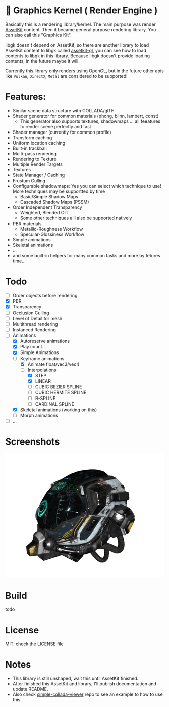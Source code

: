 # 🎥 Graphics Kernel ( Render Engine )

Basically this is a rendering library/kernel. The main purpose was render [AssetKit](https://github.com/recp/assetkit) content. Then it became general purpose rendering library. You can also call this "Graphics Kit".

libgk doesn't depend on AssetKit, so there are another library to load AssetKit content to libgk called [assetkit-gl](https://github.com/recp/assetkit-gl), you can see how to load contents to libgk in this library. Because libgk doesn't provide loading contents, in the future maybe it will.

Currently this library only renders using OpenGL, but in the future other apis like `Vulkan`, `DirectX`, `Metal` are considered to be supported! 

# Features:
- Similar scene data structure with COLLADA/glTF 
- Shader generator for common materials (phong, blinn, lambert, const) 
   - This generator also supports textures, shadowmaps ... all feeatures to render scene perfectly and fast
- Shader manager (currently for common profile)
- Transform caching
- Uniform location caching
- Built-in trackball
- Multi-pass rendering 
- Rendering to Texture
- Multiple Render Targets
- Textures
- State Manager / Caching
- Frustum Culling
- Configurable shadowmaps: Yes you can select which technique to use! More techniques may be supportted by time
   - Basic/Simple Shadow Maps
   - Cascaded Shadow Maps (PSSM)
- Order Independent Transparency
   - Weighted, Blended OIT
   - Some other techniques aill also be supported natively
- PBR materials
   - Metallic-Roughness Workflow
   - Specular-Glossiness Workflow
- Simple animations
- Skeletal animations
- ... 
- and some built-in helpers for many common tasks and more by fetures time...

# Todo
- [ ] Order objects before rendering
- [x] PBR
- [x] Transparency
- [ ] Occlusion Culling
- [ ] Level of Detail for mesh
- [ ] Multithread rendering
- [ ] Instanced Rendering
- [ ] Animations
  - [x] Autoreserve animations
  - [x] Play count...
  - [x] Simple Animations
  - [ ] Keyframe animations
    - [x] Animate float/vec3/vec4
    - [ ] Interpolations
       - [x] STEP
       - [x] LINEAR
       - [ ] CUBIC BEZIER SPLINE
       - [ ] CUBIC HERMITE SPLINE
       - [ ] B-SPLINE
       - [ ] CARDINAL SPLINE
  - [x] Skeletal animations (working on this)
  - [ ] Morph animations
- [ ] ... 
 
# Screenshots

![](DamagedHelmet_gltf.jpg)

# Build 
todo

# License
MIT. check the LICENSE file

# Notes
- This library is still unshaped, wait this until AssetKit finished. 
- After finished this AssetKit and library, I'll publish documentation and update README.
- Also check [simple-collada-viewer](https://github.com/recp/simple-collada-viewer) repo to see an example to how to use this
